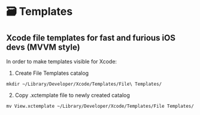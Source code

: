 # 🗃 Templates
## Xcode file templates for fast and furious iOS devs (MVVM style)

In order to make templates visible for Xcode: 

1. Create File Templates catalog

`mkdir ~/Library/Developer/Xcode/Templates/File\ Templates/`

2. Copy .xctemplate file to newly created catalog

`mv View.xctemplate ~/Library/Developer/Xcode/Templates/File Templates/`
